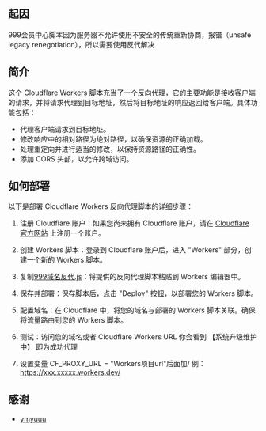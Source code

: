 ## 起因

  999会员中心脚本因为服务器不允许使用不安全的传统重新协商，报错（unsafe legacy renegotiation），所以需要使用反代解决
  
## 简介

这个 Cloudflare Workers 脚本充当了一个反向代理，它的主要功能是接收客户端的请求，并将请求代理到目标地址，然后将目标地址的响应返回给客户端。具体功能包括：

- 代理客户端请求到目标地址。
- 修改响应中的相对路径为绝对路径，以确保资源的正确加载。
- 处理重定向并进行适当的修改，以保持资源路径的正确性。
- 添加 CORS 头部，以允许跨域访问。

## 如何部署

以下是部署 Cloudflare Workers 反向代理脚本的详细步骤：

1. 注册 Cloudflare 账户：如果您尚未拥有 Cloudflare 账户，请在 [Cloudflare 官方网站](https://www.cloudflare.com/) 上注册一个账户。

2. 创建 Workers 脚本：登录到 Cloudflare 账户后，进入 "Workers" 部分，创建一个新的 Workers 脚本。

3. 复制[999域名反代.js](https://github.com/CHERWING/CHERWIN_SCRIPTS/raw/main/Cloudflare%20Workers%20Proxy/999%E5%9F%9F%E5%90%8D%E5%8F%8D%E4%BB%A3.js)：将提供的反向代理脚本粘贴到 Workers 编辑器中。

4. 保存并部署：保存脚本后，点击 "Deploy" 按钮，以部署您的 Workers 脚本。

5. 配置域名：在 Cloudflare 中，将您的域名与部署的 Workers 脚本关联。确保将流量路由到您的 Workers 脚本。

6. 测试：访问您的域名或者 Cloudflare Workers URL 你会看到 【系统升级维护中】 即为成功代理
   
7. 设置变量 CF_PROXY_URL = "Workers项目url"后面加/ 例：https://xxx.xxxxx.workers.dev/

## 感谢

- [ymyuuu](https://github.com/ymyuuu/Cloudflare-Workers-Proxy)
